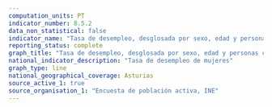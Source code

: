 ```yaml
---
computation_units: PT
indicator_number: 8.5.2
data_non_statistical: false
indicator_name: "Tasa de desempleo, desglosada por sexo, edad y personas con discapacidad"
reporting_status: complete
graph_title: "Tasa de desempleo, desglosada por sexo, edad y personas con discapacidad"
national_indicator_description: "Tasa de desempleo de mujeres"
graph_type: line
national_geographical_coverage: Asturias
source_active_1: true
source_organisation_1: "Encuesta de población activa, INE"
---
```

